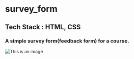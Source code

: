 # survey_form
## Tech Stack : HTML, CSS
### A simple survey form(feedback form) for a course.

![This is an image](https://drive.google.com/file/d/1YdcSx-ed6bckWb9Q0yvxXw9sji8Iu9l4/view?usp=sharing)